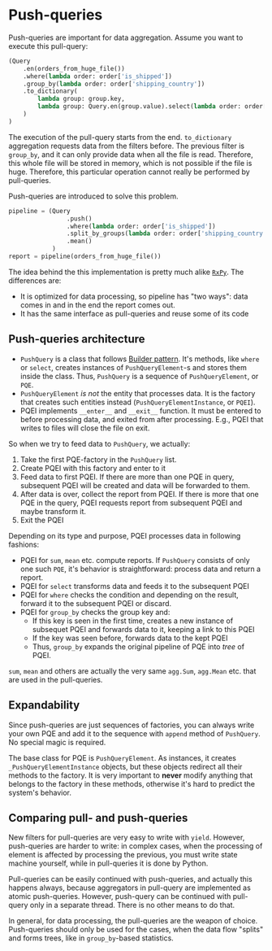# Push-queries

Push-queries are important for data aggregation. Assume you want to execute this pull-query:

```python
(Query
    .en(orders_from_huge_file())
    .where(lambda order: order['is_shipped'])
    .group_by(lambda order: order['shipping_country'])
    .to_dictionary(
        lambda group: group.key,
        lambda group: Query.en(group.value).select(lambda order: order['billing_total']).mean()
    )
)
```

The execution of the pull-query starts from the end. `to_dictionary` aggregation requests data from the filters before. 
The previous filter is `group_by`, and it can only provide data when all the file is read. Therefore, this whole file will be stored in memory, which is not possible if the file is huge. 
Therefore, this particular operation cannot really be performed by pull-queries.

Push-queries are introduced to solve this problem.

```python
pipeline = (Query
                .push()
                .where(lambda order: order['is_shipped'])
                .split_by_groups(lambda order: order['shipping_country'])
                .mean()
            )
report = pipeline(orders_from_huge_file())
```

The idea behind the this implementation is pretty much alike  [`RxPy`](https://github.com/ReactiveX/RxPY). The differences are:
* It is optimized for data processing, so pipeline has "two ways": data comes in and in the end the report comes out.
* It has the same interface as pull-queries and reuse some of its code 

## Push-queries architecture

* `PushQuery` is a class that follows [Builder pattern](https://en.wikipedia.org/wiki/Builder_pattern). It's methods, like `where` or `select`, creates instances of `PushQueryElement`-s and stores them inside the class. Thus, `PushQuery` is a sequence of `PushQueryElement`, or `PQE`.
* `PushQueryElement` *is not* the entity that processes data. It is the factory that creates such entities instead (`PushQueryElementInstance`, or `PQEI`).
* PQEI implements `__enter__` and `__exit__` function. It must be entered to before processing data, and exited from after processing. E.g., PQEI that writes to files will close the file on exit.

So when we try to feed data to `PushQuery`, we actually:
1. Take the first PQE-factory in the `PushQuery` list.
1. Create PQEI with this factory and enter to it
1. Feed data to first PQEI. If there are more than one PQE in query, subsequent PQEI will be created and data will be forwarded to them.
1. After data is over, collect the report from PQEI. If there is more that one PQE in the query, PQEI requests report from subsequent PQEI and maybe transform it.
1. Exit the PQEI

Depending on its type and purpose, PQEI processes data in following fashions:
* PQEI for `sum`, `mean` etc. compute reports. If `PushQuery` consists of only one such `PQE`, it's behavior is straightforward: process data and return a report.
* PQEI for `select` transforms data and feeds it to the subsequent PQEI
* PQEI for `where` checks the condition and depending on the result, forward it to the subsequent PQEI or discard.
* PQEI for `group_by` checks the group key and:
    * If this key is seen in the first time, creates a new instance of subsequet PQEI and forwards data to it, keeping a link to this PQEI
    * If the key was seen before, forwards data to the kept PQEI
    * Thus, `group_by` expands the original pipeline of PQE into *tree* of PQEI.

`sum`, `mean` and others are actually the very same `agg.Sum`, `agg.Mean` etc. that are used in the pull-queries.


## Expandability

Since push-queries are just sequences of factories, you can always write your own PQE and add it to the sequence with `append` method of `PushQuery`. No special magic is required.

The base class for PQE is `PushQueryElement`. As instances, it creates `_PushQueryElementInstance` objects, but these objects redirect all their methods to the factory. It is very important to **never** modify anything that belongs to the factory in these methods, otherwise it's hard to predict the system's behavior.

## Comparing pull- and push-queries

New filters for pull-queries are very easy to write with `yield`. However, push-queries are harder to write: in complex cases, when the processing of element is affected by processing the previous, you must write state machine yourself, while in pull-queries it is done by Python.

Pull-queries can be easily continued with push-queries, and actually this happens always, because aggregators in pull-query are implemented as atomic push-queries. However, push-query can be continued with pull-query only in a separate thread. There is no other means to do that.

In general, for data processing, the pull-queries are the weapon of choice. Push-queries should only be used for the cases, when the data flow "splits" and forms trees, like in `group_by`-based statistics.

